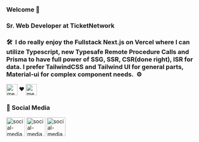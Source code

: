 ### Welcome 👋

### Sr. Web Developer at TicketNetwork

### 🛠 &nbsp;I do really enjoy the Fullstack Next.js on Vercel where I can utilize Typescript, new Typesafe Remote Procedure Calls and Prisma to have full power of SSG, SSR, CSR(done right), ISR for data. I prefer TailwindCSS and Tailwind UI for general parts, Material-ui for complex component needs. &nbsp;⚙

<img align="center" alt="media-nextjs | Next JS" width="30px" style="max-width:100%;" src="https://cdn.jsdelivr.net/npm/simple-icons@3.13.0/icons/next-dot-js.svg" target="_blank" /> ❤️ <img align="center" alt="media-tailwind | Tailwind" width="30px" style="max-width:100%;" src="https://cdn.jsdelivr.net/npm/simple-icons@3.13.0/icons/tailwindcss.svg" target="_blank" />

### 🔗 Social Media

[<img align="center" alt="social-media-profile | LinkedIn" width="50px" style="max-width:100%;" src="https://cdn.jsdelivr.net/npm/simple-icons@v3/icons/linkedin.svg" target="_blank" />](https://www.linkedin.com/in/barispalabiyik) [<img align="center" alt="social-media-profile | Facebook" width="50px" style="max-width:100%;" src="https://cdn.jsdelivr.net/npm/simple-icons@v3/icons/facebook.svg" target="_blank" />](https://www.facebook.com/baris.palabiyik/) [<img align="center" alt="social-media-profile | Instagram" width="50px" style="max-width:100%;" src="https://cdn.jsdelivr.net/npm/simple-icons@v3/icons/instagram.svg" target="_blank" />](https://www.instagram.com/barispal/)
